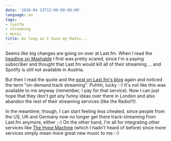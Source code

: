 ```yaml
---
date: '2010-04-13T12:00:00-00:00'
language: en
tags:
- lastfm
- streaming
- music
title: As long as I have my Radio...
---
```



Seems like big changes are going on over at Last.fm. When I read the [headline
on Mashable](http://mashable.com/2010/04/12/lastfm-streaming/) I first was
pretty scared, since I'm a paying subscriber and thought that Last.fm would kill
all of their streaming ... and Spotify is still not available in Austria.

But then I read the quote and the [post on Last.fm's
blog](http://blog.last.fm/2010/04/12/yes-it-does) again and noticed the term
"on-demand track streaming". Puhhh, lucky :-) It's not like this was available
to me anyway (remember, I pay for that service). Now I can just hope that they
don't get any funny ideas over there in London and also abandon the rest of
their streaming services (like the Radio!!!).

In the meantime, though, I can start feeling less cheated, since people from the
US, UK and Germany now no longer get there track-streaming from Last.fm anymore,
either ;-) On the other hand, I'm all for integrating other services like [The Hype Machine](http://hypem.com/) (which I hadn't heard of before) since more services simply mean more great new music to me :-)